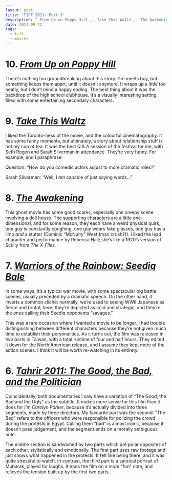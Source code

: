 ```yaml
---
layout: post
title: 'TIFF 2011: Part 3'
description: "_From Up on Poppy Hill_, _Take This Waltz_, _The Awakening_, _Warriors of the Rainbow_, _Tahrir 2011_"
date: 2011-09-22
tags:
  - tiff
  - movies
---
```


# 10. [_From Up on Poppy Hill_](http://www.imdb.com/title/tt1798188/)
  
There’s nothing too groundbreaking about this story. Girl meets boy, but something keeps them apart, until it doesn’t anymore. It wraps up a little too neatly, but I don’t mind a happy ending. The best thing about it was the backdrop of the high school clubhouse. It’s a visually interesting setting, filled with some entertaining secondary characters.  
  
# 9. [_Take This Waltz_](http://www.imdb.com/title/tt1592281/)
  
I liked the Toronto-ness of the movie, and the colourful cinematography. It has some funny moments, but ultimately, a story about relationship stuff is not my cup of tea. It was the best Q & A session of the festival for me, with Seth Rogen and Sarah Silverman in attendance. They’re very funny. For example, and I paraphrase:  
  
Question: “How do you comedic actors adjust to more dramatic roles?”  
  
Sarah Silverman: “Well, I _am_ capable of just saying words...”  
  
# 8. [_The Awakening_](http://www.imdb.com/title/tt1687901/)
  
This ghost movie has some good scares, especially one creepy scene involving a doll house. The supporting characters are a little one-dimensional, and for some reason, they each have a weird physical quirk; one guy is constantly coughing, one guy wears fake glasses, one guy has a limp _and_ a stutter (Dominic “McNulty” West (man crush?)). I liked the lead character and performance by Rebecca Hall; she’s like a 1920’s version of Scully from _The X-Files_.  
  
# 7. [_Warriors of the Rainbow: Seediq Bale_](http://www.imdb.com/title/tt2007993/)
  
In some ways, it’s a typical war movie, with some spectacular big battle scenes, usually preceded by a dramatic speech. On the other hand, it inverts a common cliché: normally, we’re used to seeing WWII Japanese as fierce and brutal; here, they’re depicted as cold and strategic, and they’re the ones calling their Seediq opponents “savages.”  
  
This was a rare occasion where I wanted a movie to be longer. I had trouble distinguishing between different characters because they’re not given much time to establish their personalities. As it turns out, the film was released in two parts in Taiwan, with a total runtime of four and half hours. They edited it down for the North American release, and I assume they kept more of the action scenes. I think it will be worth re-watching in its entirety.  
  
# 6. [_Tahrir 2011: The Good, the Bad, and the Politician_](http://www.imdb.com/title/tt2044012/)
  
Coincidentally, both documentaries I saw have a variation of “The Good, the Bad and the Ugly” as the subtitle. It makes more sense for this film than it does for _I’m Carolyn Parker_, because it’s actually divided into three segments, made by three directors. My favourite part was the second. “The Bad” refers to the officers who were responsible for policing the crowd during the protests in Egypt. Calling them “bad” is almost ironic, because it doesn’t pass judgement, and the segment ends on a morally ambiguous note.  
  
The middle section is sandwiched by two parts which are polar opposites of each other, stylistically and emotionally. The first part uses raw footage and just shows what happened in the protests. It felt like being there, and it was quite stressful to watch. In contrast, the third part is a satirical portrait of Mubarak, played for laughs. It ends the film on a more “fun” note, and relieves the tension built up by the first two parts.

